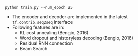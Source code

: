 ```
python train.py --num_epoch 25
```
* The encoder and decoder are implemented in the latest ```tf.contrib.seq2seq``` interface
* Following features are in:
  * KL cost annealing (Bengio, 2016)
  * Word dropout and historyless decoding (Bengio, 2016)
  * Residual RNN connection
  * Beam Search
